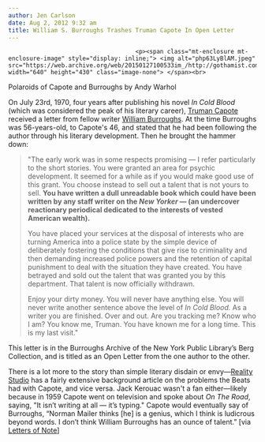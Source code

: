 ```yaml
---
author: Jen Carlson
date: Aug 2, 2012 9:32 am
title: William S. Burroughs Trashes Truman Capote In Open Letter
---
```


	
										<p><span class="mt-enclosure mt-enclosure-image" style="display: inline;"> <img alt="php63LyBlAM.jpeg" src="https://web.archive.org/web/20150127100533im_/http://gothamist.com/attachments/arts_jen/php63LyBlAM.jpeg" width="640" height="430" class="image-none"> </span><br>
<span class="photo_caption">Polaroids of Capote and Burroughs by Andy Warhol</span></p>

<p>On July 23rd, 1970, four years after publishing his novel <em>In Cold Blood</em> (which was considered the peak of his literary career), <a href="https://web.archive.org/web/20150127100533/http://gothamist.com/tags/trumancapote">Truman Capote</a> received a letter from fellow writer <a href="https://web.archive.org/web/20150127100533/http://gothamist.com/tags/williamsburroughs">William Burroughs</a>. At the time Burroughs was 56-years-old, to Capote&apos;s 46, and stated that he had been following the author through his literary development. Then he brought the hammer down:</p>

<blockquote>&quot;The early work was in some respects promising &#x2014; I refer particularly to the short stories. You were granted an area for psychic development. It seemed for a while as if you would make good use of this grant. You choose instead to sell out a talent that is not yours to sell. <strong>You have written a dull unreadable book which could have been written by any staff writer on the <em>New Yorker</em> &#x2014; (an undercover reactionary periodical dedicated to the interests of vested American wealth).</strong> 

<p>You have placed your services at the disposal of interests who are turning America into a police state by the simple device of deliberately fostering the conditions that give rise to criminality and then demanding increased police powers and the retention of capital punishment to deal with the situation they have created. You have betrayed and sold out the talent that was granted you by this department. That talent is now officially withdrawn. </p>

<p>Enjoy your dirty money. You will never have anything else. You will never write another sentence above the level of <em>In Cold Blood. </em>As a writer you are finished. Over and out. Are you tracking me? Know who I am? You know me, Truman. You have known me for a long time. This is my last visit.&quot;</p></blockquote><p></p>

<p>This letter is in the Burroughs Archive of the New York Public Library&#x2019;s Berg Collection, and is titled as an Open Letter from the one author to the other.</p>

<p>There is a lot more to the story than simple literary disdain or envy&#x2014;<a href="https://web.archive.org/web/20150127100533/http://realitystudio.org/scholarship/thoughts-on-the-burroughs-archive/">Reality Studio</a> has a fairly extensive background article on the problems the Beats had with Capote, and vice versa. Jack Kerouac wasn&apos;t a fan either&#x2014;likely because in 1959 Capote went on television and spoke about <em>On The Road</em>, saying, &quot;It isn&#x2019;t writing at all &#x2014; it&#x2019;s typing.&quot; Capote would eventually say of Burroughs, &#x201C;Norman Mailer thinks [he] is a genius, which I think is ludicrous beyond words. I don&#x2019;t think William Burroughs has an ounce of talent.&#x201D; [via <a href="https://web.archive.org/web/20150127100533/http://www.lettersofnote.com/2012/08/this-is-my-last-visit.html">Letters of Note</a>]</p>					
										
									
				